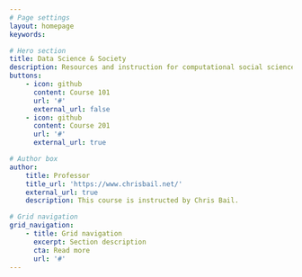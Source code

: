 ```yaml
---
# Page settings
layout: homepage
keywords:

# Hero section
title: Data Science & Society
description: Resources and instruction for computational social science.
buttons:
    - icon: github
      content: Course 101
      url: '#'
      external_url: false
    - icon: github
      content: Course 201
      url: '#'
      external_url: true

# Author box
author:
    title: Professor
    title_url: 'https://www.chrisbail.net/'
    external_url: true
    description: This course is instructed by Chris Bail.

# Grid navigation
grid_navigation:
    - title: Grid navigation
      excerpt: Section description
      cta: Read more
      url: '#'
---
```

